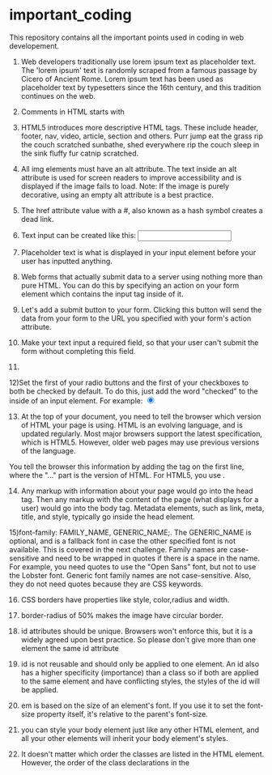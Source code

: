 # important_coding
This repository contains all the important points used in coding in web developement.

1) Web developers traditionally use lorem ipsum text as placeholder text. The 'lorem ipsum' text is randomly scraped from a famous passage by Cicero of Ancient Rome.
Lorem ipsum text has been used as placeholder text by typesetters since the 16th century, and this tradition continues on the web.

2) Comments in HTML starts with <!--, and ends with a -->

3) HTML5 introduces more descriptive HTML tags. These include header, footer, nav, video, article, section and others. Purr jump eat the grass rip the couch scratched sunbathe, shed everywhere rip the couch sleep in the sink fluffy fur catnip scratched.

4) All img elements must have an alt attribute. The text inside an alt attribute is used for screen readers to improve accessibility and is displayed if the image fails to load.
Note: If the image is purely decorative, using an empty alt attribute is a best practice.

5) The href attribute value with a #, also known as a hash symbol creates a dead link.

6) Text input can be created like this: <input type="text">

7) Placeholder text is what is displayed in your input element before your user has inputted anything.

8) Web forms that actually submit data to a server using nothing more than pure HTML. You can do this by specifying an action on your form element which contains the input tag inside of it.

9) Let's add a submit button to your form. Clicking this button will send the data from your form to the URL you specified with your form's action attribute.

10) Make your text input a required field, so that your user can't submit the form without completing this field.

11) 
<!--<form>
  <label for = "firstname"> First Name
    <input id = "firstname" type="text" placeholder="Enter first name" name="first name">
  </label></br>
  <label for = "lastname"> Last Name
    <input type="text" placeholder="Enter last name" name="last name">
  </label></br>
  <label for = "maleid"> Male
    <input id = "maleid" type="checkbox" value = "male" name="gender"> 
  </label></br>
  <label for = "femaleid"> Female 
    <input type="checkbox" value = "female" name="gender">
  </label></br>
  <label for = "yesid"> Yes
    <input id = "yesid" type="radio" value = "yes" name = "yesorno"> 
  </label></br>
  <label for = "noid"> No
    <input id = "noid" type="radio" value = "no" name = "yesorno">
  </label></br>
  <button type = "submit">Submit</button>
</form> -->

12)Set the first of your radio buttons and the first of your checkboxes to both be checked by default.
To do this, just add the word "checked" to the inside of an input element. For example:
<input type="radio" name="test-name" checked>

13) At the top of your document, you need to tell the browser which version of HTML your page is using. HTML is an evolving language, and is updated regularly. Most major browsers support the latest specification, which is HTML5. However, older web pages may use previous versions of the language.

You tell the browser this information by adding the <!DOCTYPE ...> tag on the first line, where the "..." part is the version of HTML. For HTML5, you use <!DOCTYPE html>.

<!DOCTYPE html>
<html>
  <!-- Your HTML code goes here -->
</html>

14) Any markup with information about your page would go into the head tag. Then any markup with the content of the page (what displays for a user) would go into the body tag. 
Metadata elements, such as link, meta, title, and style, typically go inside the head element.
<!DOCTYPE html>
<html>
  <head>
    <!-- metadata elements -->
  </head>
  <body>
    <!-- page contents -->
  </body>
</html>

15)font-family: FAMILY_NAME, GENERIC_NAME;.
The GENERIC_NAME is optional, and is a fallback font in case the other specified font is not available. This is covered in the next challenge.
Family names are case-sensitive and need to be wrapped in quotes if there is a space in the name. For example, you need quotes to use the "Open Sans" font, but not to use the Lobster font. Generic font family names are not case-sensitive. Also, they do not need quotes because they are CSS keywords.

16) CSS borders have properties like style, color,radius and width.

17) border-radius of 50% makes the image have circular border.

18) id attributes should be unique. Browsers won't enforce this, but it is a widely agreed upon best practice. So please don't give more than one element the same id attribute

19) id is not reusable and should only be applied to one element. An id also has a higher specificity (importance) than a class so if both are applied to the same element and have conflicting styles, the styles of the id will be applied.

20) em is based on the size of an element's font. If you use it to set the font-size property itself, it's relative to the parent's font-size.

21) you can style your body element just like any other HTML element, and all your other elements will inherit your body element's styles.

23) It doesn't matter which order the classes are listed in the HTML element. However, the order of the class declarations in the <style> section are what is important. The class declared last overrides the style properties of the class declared before that.
  
24) if the id and class having same property are applied, id is preferred EVEN IF THE CLASS IS DECLARED AFTER IT.

25) inline styling > id > class. inline overrides all CSS declarations in the style element.

26) Add the keyword !important to your pink-text element's color declaration to make 100% sure that your h1 element will be pink. ex: color: pink !important; 
    This is the most powerful and has the highest preference when compared to the other types.
    !important > inline styling > id > class

27) [type:'radio']{   //helps the spacing around the radio button. only margin is used not padding.
      margin: 20px 10px 30px 40px;   
    }
   
28) --penguin-skin: gray;  #This will create a variable named --penguin-skin and assign it the value of gray.

29) After you create your variable, you can assign its value to other CSS properties by referencing the name you gave it.
    background: var(--penguin-skin);
This will change the background of whatever element you are targeting to gray because that is the value of the --penguin-skin variable.

30) background: var(--penguin-skin, black); #black is the fallback value if the variable --penguin-skin wasnt located.
the variable can only be used inside the class where it is declared. To avoid this, the variables are declared inside the 
:root{     //this is like the container of all the html. like the html tag.
} 
31) media query are used to apply certain changes at a particular size
@media(max-size:40px){
  :root{
    variable : black;
  }
}
31) Another declaration of colors can be added to make up for the browser compatibility issues with the code.

